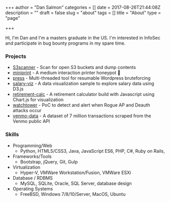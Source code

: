 +++
author = "Dan Salmon"
categories = []
date = 2017-08-26T21:44:08Z
description = ""
draft = false
slug = "about"
tags = []
title = "About"
type = "page"

+++

Hi, I'm Dan and I'm a masters graduate in the US. I'm interested in InfoSec and participate in bug bounty programs in my spare time.

### Projects

* [S3scanner](https://github.com/sa7mon/S3Scanner) - Scan for open S3 buckets and dump contents
* [miniprint](https://github.com/sa7mon/miniprint) - A medium interaction printer honeypot 🍯
* [press](https://github.com/sa7mon/press) - Multi-threaded tool for resumable Wordpress bruteforcing 
* [salary-viz](https://projects.danthesalmon.com/salary-viz/) - A data visualization sample to explore salary data using D3.js 
* [retirement-calc](https://projects.danthesalmon.com/retirement-calc/) - A retirement calculator build with Javascript using Chart.js for visualization
* [watchtower](https://github.com/sa7mon/watchtower) - PoC to detect and alert when Rogue AP and Deauth attacks occur 
* [venmo-data](https://github.com/sa7mon/venmo-data) - A dataset of 7 million transactions scraped from the Venmo public API

### Skills

* Programming/Web
    * Python, HTML5/CSS3, Java, JavaScript ES6, PHP, C#, Ruby on Rails, 
* Frameworks/Tools 
    * Bootstrap, jQuery, Git, Gulp
* Virtualization
    * Hyper-V, VMWare Workstation/Fusion, VMWare ESXi
* Database / RDBMS
    * MySQL, SQLite, Oracle, SQL Server, database design 
* Operating Systems
    * FreeBSD, Windows 7/8/10/Server, MacOS, Ubuntu

